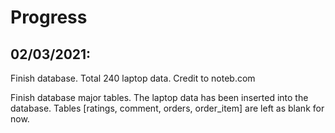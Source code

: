 # Progress 

## 02/03/2021: 
Finish database. Total 240 laptop data. Credit to noteb.com 

Finish database major tables. The laptop data has been inserted into the database. Tables [ratings, comment, orders, order_item] are left as blank for now. 